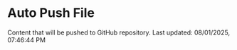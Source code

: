 # Auto Push File

Content that will be pushed to GitHub repository.
Last updated: 08/01/2025, 07:46:44 PM